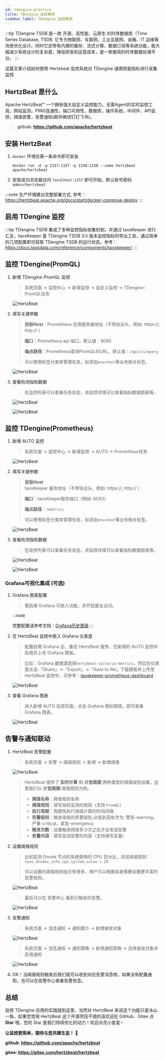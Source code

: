 ```yaml
---
id: tdengine-practice    
title: TDengine 监控案例    
sidebar_label: TDengine 监控案例
---
```


:::tip
TDengine TSDB 是一款 开源、高性能、云原生 的时序数据库（Time Series Database, TSDB, 它专为物联网、车联网、工业互联网、金融、IT 运维等场景优化设计。同时它还带有内建的缓存、流式计算、数据订阅等系统功能，能大幅减少系统设计的复杂度，降低研发和运营成本，是一款极简的时序数据处理平台。
:::

这篇文章介绍如何使用 Hertzbeat 监控系统对 TDengine 通用性能指标进行采集监控

## HertzBeat 是什么

Apache HertzBeat™ 一个拥有强大自定义监控能力，无需Agent的实时监控工具。网站监测，PING连通性，端口可用性，数据库，操作系统，中间件，API监控，阈值告警，告警通知(邮件微信钉钉飞书)。

> **github: <https://github.com/apache/hertzbeat>**

## 安装 HertzBeat

1. `docker` 环境仅需一条命令即可安装

   `docker run -d -p 1157:1157 -p 1158:1158 --name hertzbeat apache/hertzbeat`

2. 安装成功浏览器访问 `localhost:1157` 即可开始，默认账号密码 `admin/hertzbeat`

:::note
生产环境建议完整部署方式, 参考：<https://hertzbeat.apache.org/docs/start/docker-compose-deploy>
:::

## 启用 TDengine 监控

:::tip
TDengine TSDB 集成了多种监控指标收集机制，并通过 taosKeeper 进行汇总，taosKeeper 是 TDengine TSDB 3.0 版本监控指标的导出工具，通过简单的几项配置即可获取 TDengine TSDB 的运行状态，参考：<https://docs.taosdata.com/reference/components/taoskeeper/>
:::

## 监控 TDengine(PromQL)

1. 新增 TDengine-PromQL 监控

   > 系统页面 -> 监控中心 -> 新增监控 -> 自定义监控 -> TDengine-PromQL任务

   ![HertzBeat](/img/docs/start/tdengine_1.png)

2. 填写关键参数

   > **目标Host**：Prometheus 应用服务器地址（不带协议头，例如: https://, http:// ）
   >
   > **端口**：Prometheus api 端口，默认值：9090
   >
   > **端点路径**：Prometheus查询PromQL的URL，默认值：`/api/v1/query`
   >
   > 可以使用标签分类来管理任务，如添加`env=test`等业务相关标签。

   ![HertzBeat](/img/docs/start/tdengine_2.png)

3. 查看检测指标数据

   > 在监控列表可以查看任务状态，进监控详情可以查看指标数据图表等。

   ![HertzBeat](/img/docs/start/tdengine_3.png)

   ![HertzBeat](/img/docs/start/tdengine_4.png)

## 监控 TDengine(Prometheus)

1. 新增 AUTO 监控

   > 系统页面 -> 监控中心 -> 新增监控 -> AUTO -> Prometheus任务

   ![HertzBeat](/img/docs/start/tdengine_1_1.png)

2. 填写关键参数

   > **目标Host** taosKeeper 服务地址（不带协议头，例如: https://, http:// ）
   >
   > **端口**：taosKeeper服务端口（例如: 6043）
   >
   > **端点路径**：`/metrics`
   >
   > 可以使用标签分类来管理任务，如添加`env=test`等业务相关标签。

   ![HertzBeat](/img/docs/start/tdengine_1_2.png)

3. 查看检测指标数据

   > 在监控列表可以查看任务状态，进监控详情可以查看指标数据图表等。

   ![HertzBeat](/img/docs/start/tdengine_1_3.png)

   ![HertzBeat](/img/docs/start/tdengine_1_4.png)

### Grafana可视化集成 (可选)

1. Grafana 图表配置

   > 需启用 Grafana 可嵌入功能，并开启匿名访问。

   :::note

   完整配置请参考文档：[Grafana历史图表](https://hertzbeat.apache.org/zh-cn/docs/help/grafana_dashboard)
   :::

2. 在 HertzBeat 监控中嵌入 Grafana 仪表盘

   > 配置启用 Grafana 后，重启 HertzBeat 服务，在新增的 AUTO 监控中启用并上传 Grafana 模板。
   >
   > 比如：Grafana 数据源选择`hertzbeat-victoria-metrics`，然后在仪表盘点击:「Share」→「Export」→「Save to file」下载模板并上传至 HertzBeat 监控中，可参考：[taoskeeper-prometheus-dashboard](https://grafana.com/grafana/dashboards/15164-taoskeeper-prometheus-dashboard/)

   ![HertzBeat](/img/docs/start/tdengine_1_5.png)

3. 查看 Grafana 图表

   > 进入新增 AUTO 监控页面，点击 Grafana 图标按钮，即可查看 Grafana 图表。

   ![HertzBeat](/img/docs/start/tdengine_1_6.png)

## 告警与通知联动

1. HertzBeat 告警配置

   > 系统页面 -> 告警 -> 阈值规则 -> 新增 -> 新增阈值
   >

   ![HertzBeat](/img/docs/start/tdengine_5.png)

   > HertzBeat 提供了 **实时计算** 和 **计划周期** 两种类型的阈值规则设置，这里我们以 **计划周期** 阈值规则为例。
   >
   > - **阈值名称**：阈值规则名称
   > - **阈值规则**：填写指标监测的规则（支持 `PromQL`）
   > - **执行周期**：周期性执行阈值计算的时间间隔
   > - **告警级别**：触发阈值的告警级别,从低到高依次为: 警告-warning，严重-critical，紧急-emergency
   > - **触发次数**：设置触发阈值多少次之后才会发送告警
   > - **告警内容**：填写监测告警的内容（支持填写变量）

2. 设置阈值规则

   > 比如监测 Dnode 节点的系统使用的 CPU 百分比，添加阈值规则：`taos_dnodes_info_cpu_system_value > 20`
   >
   > 可以设置的阈值规则组合有很多，用户可以根据自身需要设置更丰富的告警规则。

   ![HertzBeat](/img/docs/start/tdengine_6.png)

   > 最后可以在 告警中心 看到已触发的告警。
   >

   ![HertzBeat](/img/docs/start/tdengine_7.png)

3. 告警通知

   > 系统页面 -> 消息通知 -> 通知媒介 -> 新增接收对象
   >

   ![HertzBeat](/img/docs/start/tdengine_8.png)

   > 系统页面 -> 消息通知 -> 通知策略 -> 新增通知策略 -> 选择接收对象并启用通知
   >

   ![HertzBeat](/img/docs/start/tdengine_9.png)

4. OK！当阈值规则触发后我们就可以收到对应告警消息啦，如果没有配置通知，也可以在告警中心查看告警信息。

## 总结

监控 TDengine 应用的实践就到这里，当然对 HertzBeat 来说这个功能只是冰山一角，如果您觉得 HertzBeat 这个开源项目不错的话欢迎在 GitHub、Gitee 点 **Star** 哦，您的 Star 是我们持续优化的动力！欢迎点亮小星星✨

**让监控更简单，期待与您共建生态！** 💝

**github: <https://github.com/apache/hertzbeat>**

**gitee: <https://gitee.com/hertzbeat/hertzbeat>**
